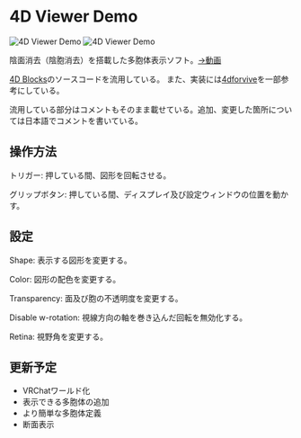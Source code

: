 # 4D Viewer Demo

![4D Viewer Demo](https://gyazo.com/84cf5137b8543312921756f57a6d8cb2.jpg)
![4D Viewer Demo](https://gyazo.com/bd58350e133aae05051f0b068b47e402.jpg)

陰面消去（陰胞消去）を搭載した多胞体表示ソフト。[→動画](https://www.dropbox.com/s/0izebadcbj6yj12/4D%20Viewer%20Demo%202019-08-03%2013-47-15.mp4?dl=0)

[4D Blocks](http://www.urticator.net/blocks/v6/index.html)のソースコードを流用している。
また、実装には[4dforvive](https://github.com/leo92613/4dforvive)を一部参考にしている。

流用している部分はコメントもそのまま載せている。追加、変更した箇所については日本語でコメントを書いている。

## 操作方法
トリガー: 押している間、図形を回転させる。

グリップボタン: 押している間、ディスプレイ及び設定ウィンドウの位置を動かす。

## 設定
Shape: 表示する図形を変更する。

Color: 図形の配色を変更する。

Transparency: 面及び胞の不透明度を変更する。

Disable w-rotation: 視線方向の軸を巻き込んだ回転を無効化する。

Retina: 視野角を変更する。

## 更新予定
- VRChatワールド化
- 表示できる多胞体の追加
- より簡単な多胞体定義
- 断面表示
